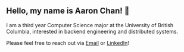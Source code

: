 ## Hello, my name is Aaron Chan! 👋

I am a third year Computer Science major at the University of British Columbia, interested in backend engineering and distributed systems.

Please feel free to reach out via [Email](mailto:aaronkaichan@gmail.com) or [LinkedIn](https://www.linkedin.com/in/aaronkaicheechan/)!
